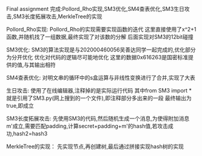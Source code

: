 Final assignment
完成:Pollord_Rho实现,SM3优化,SM4查表优化,SM3生日攻击,SM3长度拓展攻击,MerkleTree的实现

Pollord_Rho实现:
Pollord_Rho的实现需要实现函数的迭代
这里直接使用了x^2+1函数,并随机找了一组数据,最终实现了对该数的分解
后面实现对SM3的12bit碰撞

SM3优化:
SM3的算法实现是与202000460056吴善达同学一起完成的,优化部分为分开优化
优化对代码的逻辑尽可能地优化
这里的数据0x616263是国密标准提供的值,与其输出相符

SM4查表优化:
对明文串的循环中的s盒运算与非线性变换进行了合并,实现了大表

生日攻击:
使用了在线编辑器,注释掉的是实际运行代码
其中from SM3 import * 就是引用了SM3.py(网上搜到的一个文件),即注释部分多出来的一段
最终输出为true,即成立

SM3长度拓展攻击:
先使用SM3的代码,然后随机生成一个消息,为使得附加消息m'成立,需要匹配padding,计算secret+padding+m'的hash值,若攻击成功,hash2=hash3

MerkleTree的实现：
先实现节点,再创建树,最后通过拼接实现hash树的实现
